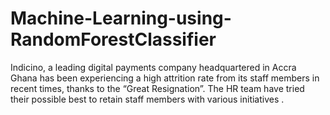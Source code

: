 # Machine-Learning-using-RandomForestClassifier
Indicino, a leading digital payments company headquartered in Accra Ghana has been experiencing a high attrition rate from its staff members in recent times, thanks to the “Great Resignation”. The HR team have tried their possible best to retain staff members with various initiatives .

